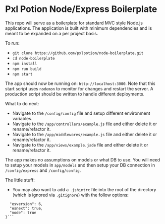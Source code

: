 # Pxl Potion Node/Express Boilerplate
This repo will serve as a boilerplate for standard MVC style Node.js applications. The application is built with minimum dependencies and is meant to be expanded on a per project basis.

To run:
- `git clone https://github.com/pxlpotion/node-boilerplate.git`
- `cd node-boilerplate`
- `npm install`
- `npm run build`
- `npm start`

The app should now be running on: `http://localhost:3000`. Note that this start script uses `nodemon` to monitor for changes and restart the server. A production script should be written to handle different deployments.

What to do next:
- Navigate to the `/config/config` file and setup different environment variables.
- Navigate to the `/app/controllers/example.js` file and either delete it or rename/refactor it.
- Navigate to the `/app/middlewares/example.js` file and either delete it or rename/refactor it.
- Navigate to the `/app/views/example.jade` file and either delete it or rename/refactor it.

The app makes no assumptions on models or what DB to use. You will need to setup your models in `app/models` and then setup your DB connection in `/config/express` and `/config/config`.

The little stuff:
- You may also want to add a `.jshintrc` file into the root of the directory (which is ignored via `.gitignore`) with the follow options:
```{ 
  "esversion": 6,
  "esnext": true,
  "node": true
}```


